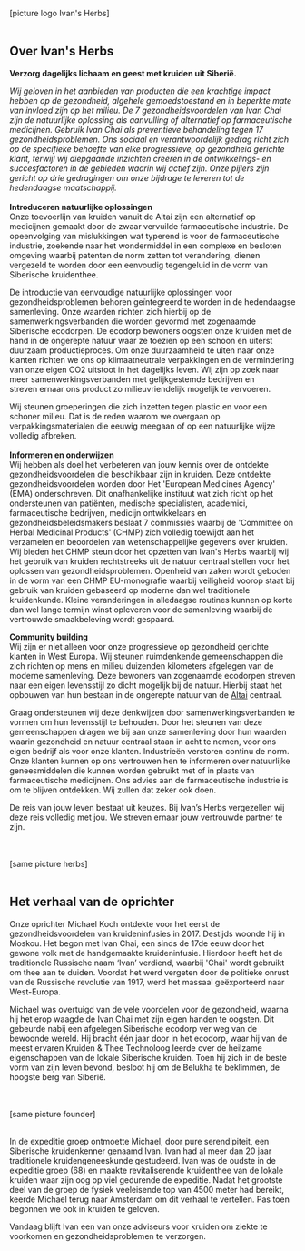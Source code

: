 [picture logo Ivan's Herbs] <br><br>

## Over Ivan's Herbs 

**Verzorg dagelijks lichaam en geest met kruiden uit Siberië.**

_Wij geloven in het aanbieden van producten die een krachtige impact hebben op de gezondheid, algehele gemoedstoestand en in beperkte mate van invloed zijn op het milieu. De 7 gezondheidsvoordelen van Ivan Chai zijn de natuurlijke oplossing als aanvulling of alternatief op farmaceutische medicijnen. Gebruik Ivan Chai als preventieve behandeling tegen 17 gezondheidsproblemen. Ons sociaal en verantwoordelijk gedrag richt zich op de specifieke behoefte van elke progressieve, op gezondheid gerichte klant, terwijl wij diepgaande inzichten creëren in de ontwikkelings- en succesfactoren in de gebieden waarin wij actief zijn. Onze pijlers zijn gericht op drie gedragingen om onze bijdrage te leveren tot de hedendaagse maatschappij._
<br><br>
**Introduceren natuurlijke oplossingen** <br>
Onze toevoerlijn van kruiden vanuit de Altai zijn een alternatief op medicijnen gemaakt door de zwaar vervuilde farmaceutische industrie. De opeenvolging van mislukkingen wat typerend is voor de farmaceutische industrie, zoekende naar het wondermiddel in een complexe en besloten omgeving waarbij patenten de norm zetten tot verandering, dienen vergezeld te worden door een eenvoudig tegengeluid in de vorm van Siberische kruidenthee. 

De introductie van eenvoudige natuurlijke oplossingen voor gezondheidsproblemen behoren geïntegreerd te worden in de hedendaagse samenleving. Onze waarden richten zich hierbij op de samenwerkingsverbanden die worden gevormd met zogenaamde Siberische ecodorpen. De ecodorp bewoners oogsten onze kruiden met de hand in de ongerepte natuur waar ze toezien op een schoon en uiterst duurzaam productieproces. Om onze duurzaamheid te uiten naar onze klanten richten we ons op klimaatneutrale verpakkingen en de vermindering van onze eigen CO2 uitstoot in het dagelijks leven. Wij zijn op zoek naar meer samenwerkingsverbanden met gelijkgestemde bedrijven en streven ernaar ons product zo milieuvriendelijk mogelijk te vervoeren. 

Wij steunen groeperingen die zich inzetten tegen plastic en voor een schoner milieu. Dat is de reden waarom we overgaan op verpakkingsmaterialen die eeuwig meegaan of op een natuurlijke wijze volledig afbreken.
<br><br>
**Informeren en onderwijzen** <br>
Wij hebben als doel het verbeteren van jouw kennis over de ontdekte gezondheidsvoordelen die beschikbaar zijn in kruiden. Deze ontdekte gezondheidsvoordelen worden door Het 'European Medicines Agency' (EMA) onderschreven. Dit onafhankelijke instituut wat zich richt op het ondersteunen van patiënten, medische specialisten, academici, farmaceutische bedrijven, medicijn ontwikkelaars en gezondheidsbeleidsmakers beslaat 7 commissies waarbij de 'Committee on Herbal Medicinal Products' (CHMP) zich volledig toewijdt aan het verzamelen en beoordelen van wetenschappelijke gegevens over kruiden. 
Wij bieden het CHMP steun door het opzetten van Ivan's Herbs waarbij wij het gebruik van kruiden rechtstreeks uit de natuur centraal stellen voor het oplossen van gezondheidsproblemen. Openheid van zaken wordt geboden in de vorm van een CHMP EU-monografie waarbij veiligheid voorop staat bij gebruik van kruiden gebaseerd op moderne dan wel traditionele kruidenkunde. Kleine veranderingen in alledaagse routines kunnen op korte dan wel lange termijn winst opleveren voor de samenleving waarbij de vertrouwde smaakbeleving wordt gespaard. 

**Community building** <br>
Wij zijn er niet alleen voor onze progressieve op gezondheid gerichte klanten in West Europa. Wij steunen ruimdenkende gemeenschappen die zich richten op mens en milieu duizenden kilometers afgelegen van de moderne samenleving. Deze bewoners van zogenaamde ecodorpen streven naar een eigen levensstijl zo dicht mogelijk bij de natuur. Hierbij staat het opbouwen van hun bestaan in de ongerepte natuur van de [Altai](https://www.google.com/search?q=Altai&source=lnms&tbm=isch&sa=X&ved=0ahUKEwjPo6uBtsblAhUGKlAKHXGYDW0Q_AUIEigB&biw=1366&bih=657) centraal. 

Graag ondersteunen wij deze denkwijzen door samenwerkingsverbanden te vormen om hun levensstijl te behouden. Door het steunen van deze gemeenschappen dragen we bij aan onze samenleving door hun waarden waarin gezondheid en natuur centraal staan in acht te nemen, voor ons eigen bedrijf als voor onze klanten. Industrieën verstoren continu de norm. Onze klanten kunnen op ons vertrouwen hen te informeren over natuurlijke geneesmiddelen die kunnen worden gebruikt met of in plaats van farmaceutische medicijnen. Ons advies aan de farmaceutische industrie is om te blijven ontdekken. Wij zullen dat zeker ook doen.

De reis van jouw leven bestaat uit keuzes. Bij Ivan’s Herbs vergezellen wij deze reis volledig met jou. We streven ernaar jouw vertrouwde partner te zijn. 

<br><br>
[same picture herbs]
<br><br>

## Het verhaal van de oprichter
Onze oprichter Michael Koch ontdekte voor het eerst de gezondheidsvoordelen van kruideninfusies in 2017. Destijds woonde hij in Moskou. Het begon met Ivan Chai, een sinds de 17de eeuw door het gewone volk met de handgemaakte kruideninfusie. Hierdoor heeft het de traditionele Russische naam ‘Ivan’ verdiend, waarbij 'Chai' wordt gebruikt om thee aan te duiden. Voordat het werd vergeten door de politieke onrust van de Russische revolutie van 1917, werd het massaal geëxporteerd naar West-Europa.

Michael was overtuigd van de vele voordelen voor de gezondheid, waarna hij het erop waagde de Ivan Chai met zijn eigen handen te oogsten. Dit gebeurde nabij een afgelegen Siberische ecodorp ver weg van de bewoonde wereld. Hij bracht één jaar door in het ecodorp, waar hij van de meest ervaren Kruiden & Thee Technoloog leerde over de heilzame eigenschappen van de lokale Siberische kruiden. Toen hij zich in de beste vorm van zijn leven bevond, besloot hij om de Belukha te beklimmen, de hoogste berg van Siberië.

<br><br>
[same picture founder]
<br><br>

In de expeditie groep ontmoette Michael, door pure serendipiteit, een Siberische kruidenkenner genaamd Ivan. Ivan had al meer dan 20 jaar traditionele kruidengeneeskunde gestudeerd. Ivan was de oudste in de expeditie groep (68) en maakte revitaliserende kruidenthee van de lokale kruiden waar zijn oog op viel gedurende de expeditie. Nadat het grootste deel van de groep de fysiek veeleisende top van 4500 meter had bereikt, keerde Michael terug naar Amsterdam om dit verhaal te vertellen. Pas toen begonnen we ook in kruiden te geloven.

Vandaag blijft Ivan een van onze adviseurs voor kruiden om ziekte te voorkomen en gezondheidsproblemen te verzorgen.

<br><br>

